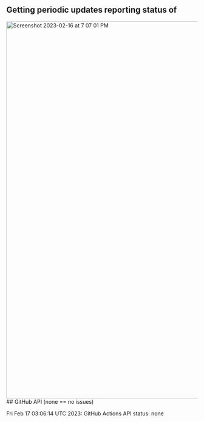 
## Getting periodic updates reporting status of 
<img width="992" alt="Screenshot 2023-02-16 at 7 07 01 PM" src="https://user-images.githubusercontent.com/31228460/219539578-f880fea9-7a9d-4f7d-a7e2-5ce3d90ab466.png">
## GitHub API (none == no issues)


Fri Feb 17 03:06:14 UTC 2023: GitHub Actions API status: none
